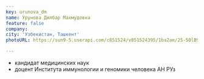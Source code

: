 ```yaml
---
key: urunova_dm
name: Урунова Дилбар Махмудовна 
feature: false
company: 
city: 'Узбекистан, Ташкент'
photoURL: https://sun9-5.userapi.com/c851524/v851524395/1ba2ae/25-50lB9T3U.jpg

---
```

- кандидат медицинских наук
- доцент Института иммунологии и геномики человека АН РУз